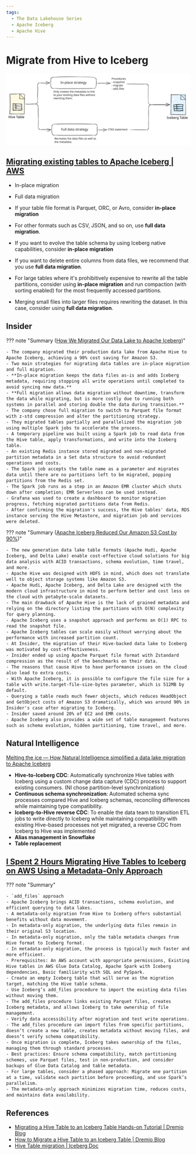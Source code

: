 ```yaml
---
tags:
  - The Data Lakehouse Series
  - Apache Iceberg
  - Apache Hive
---
```

# Migrate from Hive to Iceberg

![](./assets/hive-migration.excalidraw.svg)

## [Migrating existing tables to Apache Iceberg | AWS ](https://docs.aws.amazon.com/prescriptive-guidance/latest/apache-iceberg-on-aws/table-migration.html)

- In-place migration
- Full data migration

- If your table file format is Parquet, ORC, or Avro, consider **in-place migration**
- For other formats such as CSV, JSON, and so on, use **full data migration**.


- If you want to evolve the table schema by using Iceberg native capabilities, consider **in-place migration**
- If you want to delete entire columns from data files, we recommend that you use **full data migration**.

- For large tables where it's prohibitively expensive to rewrite all the table partitions, consider using **in-place migration** and run compaction (with sorting enabled) for the most frequently accessed partitions.
- Merging small files into larger files requires rewriting the dataset. In this case, consider using **full data migration**.

## Insider

??? note "Summary ([How We Migrated Our Data Lake to Apache Iceberg](https://medium.com/insiderengineering/how-we-migrated-our-production-data-lake-to-apache-iceberg-4d6892eca6e6))"

    - The company migrated their production data lake from Apache Hive to Apache Iceberg, achieving a 90% cost saving for Amazon S3.
    - Two main strategies for migrating data tables are in-place migration and full migration.
    - **In-place migration keeps the data files as-is and adds Iceberg metadata, requiring stopping all write operations until completed to avoid syncing new data.**
    - **Full migration allows data migration without downtime, transform the data while migrating, but is more costly due to running both systems in parallel and storing double the data during transition.**
    - The company chose full migration to switch to Parquet file format with z-std compression and alter the partitioning strategy.
    - They migrated tables partially and parallelized the migration job using multiple Spark jobs to accelerate the process.
    - A temporary pipeline was built using a Spark job to read data from the Hive table, apply transformations, and write into the Iceberg table.
    - An existing Redis instance stored migrated and non-migrated partition metadata in a Set data structure to avoid redundant operations and costs.
    - The Spark job accepts the table name as a parameter and migrates data until there are no partitions left to be migrated, popping partitions from the Redis set.
    - The Spark job runs as a step in an Amazon EMR cluster which shuts down after completion; EMR Serverless can be used instead.
    - Grafana was used to create a dashboard to monitor migration progress, fetching migrated partitions data from Redis.
    - After confirming the migration's success, the Hive tables' data, RDS instance serving the Hive Metastore, and migration job and services were deleted.

??? note "Summary ([Apache Iceberg Reduced Our Amazon S3 Cost by 90%](https://medium.com/insiderengineering/apache-iceberg-reduced-our-amazon-s3-cost-by-90-997cde5ce931))"

    - The new generation data lake table formats (Apache Hudi, Apache Iceberg, and Delta Lake) enable cost-effective cloud solutions for big data analysis with ACID transactions, schema evolution, time travel, and more.
    - Apache Hive was designed with HDFS in mind, which does not translate well to object storage systems like Amazon S3.
    - Apache Hudi, Apache Iceberg, and Delta Lake are designed with the modern cloud infrastructure in mind to perform better and cost less on the cloud with petabyte-scale datasets.
    - The main drawback of Apache Hive is the lack of grained metadata and relying on the directory listing the partitions with O(N) complexity for query planning.
    - Apache Iceberg uses a snapshot approach and performs an O(1) RPC to read the snapshot file.
    - Apache Iceberg tables can scale easily without worrying about the performance with increased partition count.
    - At Insider, the migration of their Hive-backed data lake to Iceberg was motivated by cost-effectiveness.
    - Insider ended up using Apache Parquet file format with Zstandard compression as the result of the benchmarks on their data.
    - The reasons that cause Hive to have performance issues on the cloud also lead to extra costs.
    - With Apache Iceberg, it is possible to configure the file size for a table with write.target-file-size-bytes parameter, which is 512MB by default.
    - Querying a table reads much fewer objects, which reduces HeadObject and GetObject costs of Amazon S3 dramatically, which was around 90% in Insider's case after migrating to Iceberg.
    - Insider saved around 20% of EC2 and EMR costs.
    - Apache Iceberg also provides a wide set of table management features such as schema evolution, hidden partitioning, time travel, and more.

## Natural Intelligence

[Melting the ice — How Natural Intelligence simplified a data lake migration to Apache Iceberg](https://aws.amazon.com/blogs/big-data/melting-the-ice-how-natural-intelligence-simplified-a-data-lake-migration-to-apache-iceberg/)

- **Hive-to-Iceberg CDC**: Automatically synchronize Hive tables with Iceberg using a custom change data capture (CDC) process to support existing consumers. (NI chose partition-level synchronization)
- **Continuous schema synchronization**: Automated schema sync processes compared Hive and Iceberg schemas, reconciling differences while maintaining type compatibility.
- **Iceberg-to-Hive reverse CDC**: To enable the data team to transition ETL jobs to write directly to Iceberg while maintaining compatibility with existing Hive-based processes not yet migrated, a reverse CDC from Iceberg to Hive was implemented
- **Alias management in Snowflake**
- **Table replacement**

## [I Spent 2 Hours Migrating Hive Tables to Iceberg on AWS Using a Metadata-Only Approach](https://medium.com/%40shahsoumil519/migrating-hive-tables-to-apache-iceberg-on-aws-a-metadata-only-approach-5f3b578d4884)

??? note "Summary"

    - `add_files` approach
    - Apache Iceberg brings ACID transactions, schema evolution, and efficient querying to data lakes.
    - A metadata-only migration from Hive to Iceberg offers substantial benefits without data movement.
    - In metadata-only migration, the underlying data files remain in their original S3 location.
    - In metadata-only migration, only the table metadata changes from Hive format to Iceberg format.
    - In metadata-only migration, the process is typically much faster and more efficient.
    - Prerequisites: An AWS account with appropriate permissions, Existing Hive tables in AWS Glue Data Catalog, Apache Spark with Iceberg dependencies, Basic familiarity with SQL and PySpark.
    - Create an empty Iceberg table that will serve as the migration target, matching the Hive table schema.
    - Use Iceberg’s add_files procedure to import the existing data files without moving them.
    - The add_files procedure links existing Parquet files, creates Iceberg metadata, and allows Iceberg to take ownership of file management.
    - Verify data accessibility after migration and test write operations.
    - The add_files procedure can import files from specific partitions, doesn’t create a new table, creates metadata without moving files, and doesn’t verify schema compatibility.
    - Once migration is complete, Iceberg takes ownership of the files, managing them through standard processes.
    - Best practices: Ensure schema compatibility, match partitioning schemes, use Parquet files, test in non-production, and consider backups of Glue Data Catalog and table metadata.
    - For large tables, consider a phased approach: Migrate one partition at a time, validate each partition before proceeding, and use Spark’s parallelism.
    - The metadata-only approach minimizes migration time, reduces costs, and maintains data availability.


## References

- [Migrating a Hive Table to an Iceberg Table Hands-on Tutorial | Dremio Blog](https://www.dremio.com/blog/migrating-a-hive-table-to-an-iceberg-table-hands-on-tutorial/)
- [How to Migrate a Hive Table to an Iceberg Table | Dremio Blog](https://www.dremio.com/blog/how-to-migrate-a-hive-table-to-an-iceberg-table/)
- [Hive Table migration | Iceberg Doc](https://iceberg.apache.org/docs/latest/hive/#table-migration)
